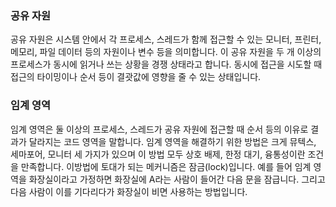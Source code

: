 ### 공유 자원

공유 자원은 시스템 안에서 각 프로세스, 스레드가 함께 접근할 수 있는 모니터, 프린터, 메모리, 파일 데이터 등의 자원이나 변수 등을 의미합니다. 이 공유 자원을 두 개 이상의 프로세스가 동시에 읽거나 쓰는 상황을 경쟁 상태라고 합니다. 동시에 접근을 시도할 때 접근의 타이밍이나 순서 등이 결괏값에 영향을 줄 수 있는 상태입니다.



### 임계 영역

임계 영역은 둘 이상의 프로세스, 스레드가 공유 자원에 접근할 때 순서 등의 이유로 결과가 달라지는 코드 영역을 말합니다. 임계 영역을 해결하기 위한 방법은 크게 뮤텍스, 세마포어, 모니터 세 가지가 있으며 이 방법 모두 상호 배제, 한정 대기, 융통성이란 조건을 만족합니다. 이방법에 토대가 되는 메커니즘은 잠금(lock)입니다. 예를 들어 임계 영역을 화장실이라고 가정하면 화장실에 A라는 사람이 들어간 다음 문을 잠급니다. 그리고 다음 사람이 이를 기다리다가 화장실이 비면 사용하는 방법입니다.
